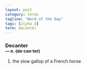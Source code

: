 ```yaml
---
layout: post
category: terms
tagline: "Word of the Day"
tags: [alpha_d]
term: decanter
---
```


<h3>Decanter<br/> <small>&mdash; n. (de<span>&middot;</span>can<span>&middot;</span>ter)</small></h3>
<p><ol><li>the slow gallop of a French horse</li>
</ol></p>
